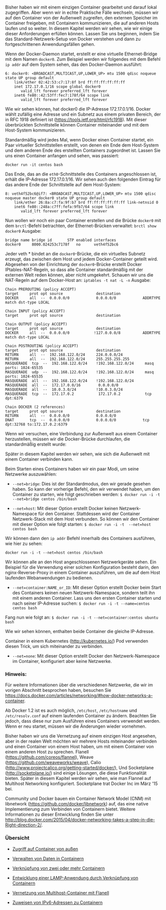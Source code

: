 Bisher haben wir mit einem einzigen Container gearbeitet und darauf lokal zugegriffen. Aber wenn wir in echte Praktische Fälle wechseln, müssen wir auf den Container von der Außenwelt zugreifen, den externen Speicher im Container freigeben, mit Containern kommunizieren, die auf anderen Hosts laufen und so weiter. In diesem Kapitel werden wir sehen, wie wir einige dieser Anforderungen erfüllen können. Lassen Sie uns beginnen, indem Sie das Standard-Netzwerk-Setup von Docker verstehen und dann zu fortgeschrittenen Anwendungsfällen gehen.

Wenn der Docker-Daemon startet, erstellt er eine virtuelle Ethernet-Bridge mit dem Namen `docker0`. Zum Beispiel werden wir folgendes mit dem Befehl `ip addr` auf dem System sehen, das den Docker-Daemon ausführt:
```
6: docker0: <BROADCAST,MULTICAST,UP,LOWER_UP> mtu 1500 qdisc noqueue state UP group default 
    link/ether 02:42:53:c7:17:8f brd ff:ff:ff:ff:ff:ff
    inet 172.17.0.1/16 scope global docker0
       valid_lft forever preferred_lft forever
    inet6 fe80::42:53ff:fec7:178f/64 scope link 
       valid_lft forever preferred_lft forever
```

Wie wir sehen können, hat docker0 die IP-Adresse 172.17.0.1/16. Docker wählt zufällig eine Adresse und ein Subnetz aus einem privaten Bereich, der in RFC 1918 definiert ist (https://tools.ietf.org/html/rfc1918). Mit dieser überbrückten Schnittstelle können Container miteinander und mit dem Host-System kommunizieren.

Standardmäßig wird jedes Mal, wenn Docker einen Container startet, ein Paar virtueller Schnittstellen erstellt, von denen ein Ende dem Host-System und dem anderen Ende des erstellten Containers zugeordnet ist. Lassen Sie uns einen Container anfangen und sehen, was passiert:

`docker run -it centos bash`

Das Ende, das an die `eth0`-Schnittstelle des Containers angeschlossen ist, erhält die IP-Adresse 172.17.0.1/16. Wir sehen auch den folgenden Eintrag für das andere Ende der Schnittstelle auf dem Host-System:
```
8: veth4f52bc6@if7: <BROADCAST,MULTICAST,UP,LOWER_UP> mtu 1500 qdisc noqueue master docker0 state UP group default 
    link/ether 26:8a:c7:fa:9f:b7 brd ff:ff:ff:ff:ff:ff link-netnsid 0
    inet6 fe80::248a:c7ff:fefa:9fb7/64 scope link 
       valid_lft forever preferred_lft forever

```

Nun wollen wir noch ein paar Container erstellen und die Brücke `docker0` mit dem `brctl`-Befehl betrachten, der Ethernet-Brücken verwaltet:
`brctl show docker0`
Ausgabe:
```
bridge name	bridge id		STP enabled	interfaces
docker0		8000.024253c7178f	no		veth4f52bc6

```

Jeder veth * bindet an die `docker0`-Brücke, die ein virtuelles Subnetz erzeugt, das zwischen dem Host und jedem Docker-Container geteilt wird. Abgesehen von der Einrichtung der `docker0`-Brücke erstellt Docker IPtables-NAT-Regeln, so dass alle Container standardmäßig mit der externen Welt reden können, aber nicht umgekehrt. Schauen wir uns die NAT-Regeln auf dem Docker-Host an:
`iptables -t nat -L -n`
Ausgabe:
```
Chain PREROUTING (policy ACCEPT)
target     prot opt source               destination         
DOCKER     all  --  0.0.0.0/0            0.0.0.0/0            ADDRTYPE match dst-type LOCAL

Chain INPUT (policy ACCEPT)
target     prot opt source               destination         

Chain OUTPUT (policy ACCEPT)
target     prot opt source               destination         
DOCKER     all  --  0.0.0.0/0           !127.0.0.0/8          ADDRTYPE match dst-type LOCAL

Chain POSTROUTING (policy ACCEPT)
target     prot opt source               destination         
RETURN     all  --  192.168.122.0/24     224.0.0.0/24        
RETURN     all  --  192.168.122.0/24     255.255.255.255     
MASQUERADE  tcp  --  192.168.122.0/24    !192.168.122.0/24     masq ports: 1024-65535
MASQUERADE  udp  --  192.168.122.0/24    !192.168.122.0/24     masq ports: 1024-65535
MASQUERADE  all  --  192.168.122.0/24    !192.168.122.0/24    
MASQUERADE  all  --  172.17.0.0/16        0.0.0.0/0           
MASQUERADE  all  --  10.0.3.0/24         !10.0.3.0/24         
MASQUERADE  tcp  --  172.17.0.2           172.17.0.2           tcp dpt:6379

Chain DOCKER (2 references)
target     prot opt source               destination         
RETURN     all  --  0.0.0.0/0            0.0.0.0/0           
DNAT       tcp  --  0.0.0.0/0            0.0.0.0/0            tcp dpt:32768 to:172.17.0.2:6379
```

Wenn wir versuchen, eine Verbindung zur Außenwelt aus einem Container herzustellen, müssen wir die Docker-Brücke durchlaufen, die standardmäßig erstellt wurde:

Später in diesem Kapitel werden wir sehen, wie sich die Außenwelt mit einem Container verbinden kann.

Beim Starten eines Containers haben wir ein paar Modi, um seine Netzwerke auszuwählen:

* `--net=bridge`: Dies ist der Standardmodus, den wir gerade gesehen haben. So kann der vorherige Befehl, den wir verwendet haben, um den Container zu starten, wie folgt geschrieben werden:
`$ docker run -i -t --net=bridge centos /bin/bash `

* `--net=host`: Mit dieser Option erstellt Docker keinen Netzwerk-Namespace für den Container. Stattdessen wird der Container Netzwerk-Stack mit dem Host verbunden. So können wir den Container mit dieser Option wie folgt starten:
` $ docker run -i -t  --net=host centos bash `

Wir können dann den `ip addr` Befehl innerhalb des Containers ausführen, wie hier zu sehen:

`docker run -i -t --net=host centos /bin/bash`

Wir können alle an den Host angeschlossenen Netzwerkgeräte sehen. Ein Beispiel für die Verwendung einer solchen Konfiguration besteht darin, den nginx-Reverse-Proxy in einem Container auszuführen, um die auf dem Host laufenden Webanwendungen zu bedienen.

* `--net=container:NAME_or_ID`: Mit dieser Option erstellt Docker beim Start des Containers keinen neuen Netzwerk-Namespace, sondern teilt ihn mit einem anderen Container. Lass uns den ersten Container starten und nach seiner IP-Adresse suchen:
`$ docker run -i -t --name=centos centos bash `

Fang nun wie folgt an:
`$ docker run -i -t --net=container:centos ubuntu bash`

Wie wir sehen können, enthalten beide Container die gleiche IP-Adresse.

Container in einem Kubernetes (http://kubernetes.io/) Pod verwenden diesen Trick, um sich miteinander zu verbinden.

* `--net=none`: Mit dieser Option erstellt Docker den Netzwerk-Namespace im Container, konfiguriert aber keine Netzwerke.

### Hinweis:
Für weitere Informationen über die verschiedenen Netzwerke, die wir im vorigen Abschnitt besprochen haben, besuchen Sie https://docs.docker.com/articles/networking/#how-docker-networks-a-container.

Ab Docker 1.2 ist es auch möglich, `/etc/host`, `/etc/hostname` und `/etc/resolv.conf` auf einem laufenden Container zu ändern. Beachten Sie jedoch, dass diese nur zum Ausführen eines Containers verwendet werden. Wenn er neu startet, müssen wir die Änderungen wieder vornehmen.

Bisher haben wir uns die Vernetzung auf einem einzigen Host angesehen, aber in der realen Welt möchten wir mehrere Hosts miteinander verbinden und einen Container von einem Host haben, um mit einem Container von einem anderen Host zu sprechen. Flanell (https://github.com/coreos/flannel), Weave (https://github.com/weaveworks/weave), Calio (http://www.projectcalico.org/getting-started/docker/), Und Socketplane (http://socketplane.io/) sind einige Lösungen, die diese Funktionalität bieten. Später in diesem Kapitel werden wir sehen, wie man Flannel auf Multihost Networking konfiguriert. Socketplane trat Docker Inc im März '15 bei.

Community und Docker bauen ein Container Network Model (CNM) mit libnetwork (https://github.com/docker/libnetwork) auf, das eine native Implementierung zum Verbinden von Containern bietet. Weitere Informationen zu dieser Entwicklung finden Sie unter http://blog.docker.com/2015/04/docker-networking-takes-a-step-in-die-Right-direction-2/.

### Übersicht

* [Zugriff auf Container von außen](../docker-daten-mgmnt-network-remote)

* [Verwalten von Daten in Containern](../docker-daten-mgmnt-verwalten)

* [Verknüpfung von zwei oder mehr Containern](../docker-daten-mgmnt-verknuepfen)

* [Entwicklung einer LAMP-Anwendung durch Verknüpfung von Containern](../docker-daten-mgmnt-lamp-example)

* [Vernetzung von Multihost-Container mit Flanell](../docker-daten-mgmnt-multihost-flanell)

* [Zuweisen von IPv6-Adressen zu Containern](../docker-daten-mgmnt-net-ipv6)